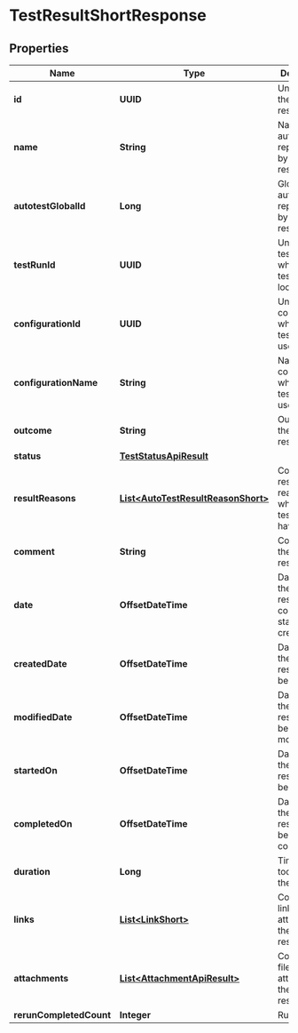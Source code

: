 

# TestResultShortResponse


## Properties

| Name | Type | Description | Notes |
|------------ | ------------- | ------------- | -------------|
|**id** | **UUID** | Unique ID of the test result |  |
|**name** | **String** | Name of autotest represented by the test result |  |
|**autotestGlobalId** | **Long** | Global ID of autotest represented by the test result |  |
|**testRunId** | **UUID** | Unique ID of test run where the test result is located |  |
|**configurationId** | **UUID** | Unique ID of configuration which the test result uses |  |
|**configurationName** | **String** | Name of configuration which the test result uses |  |
|**outcome** | **String** | Outcome of the test result |  [optional] |
|**status** | [**TestStatusApiResult**](TestStatusApiResult.md) |  |  [optional] |
|**resultReasons** | [**List&lt;AutoTestResultReasonShort&gt;**](AutoTestResultReasonShort.md) | Collection of result reasons which the test result have |  |
|**comment** | **String** | Comment to the test result |  [optional] |
|**date** | **OffsetDateTime** | Date when the test result was completed or started or created |  |
|**createdDate** | **OffsetDateTime** | Date when the test result has been created |  |
|**modifiedDate** | **OffsetDateTime** | Date when the test result has been modified |  [optional] |
|**startedOn** | **OffsetDateTime** | Date when the test result has been started |  [optional] |
|**completedOn** | **OffsetDateTime** | Date when the test result has been completed |  [optional] |
|**duration** | **Long** | Time which it took to run the test |  [optional] |
|**links** | [**List&lt;LinkShort&gt;**](LinkShort.md) | Collection of links attached to the test result |  |
|**attachments** | [**List&lt;AttachmentApiResult&gt;**](AttachmentApiResult.md) | Collection of files attached to the test result |  |
|**rerunCompletedCount** | **Integer** | Run count |  |




